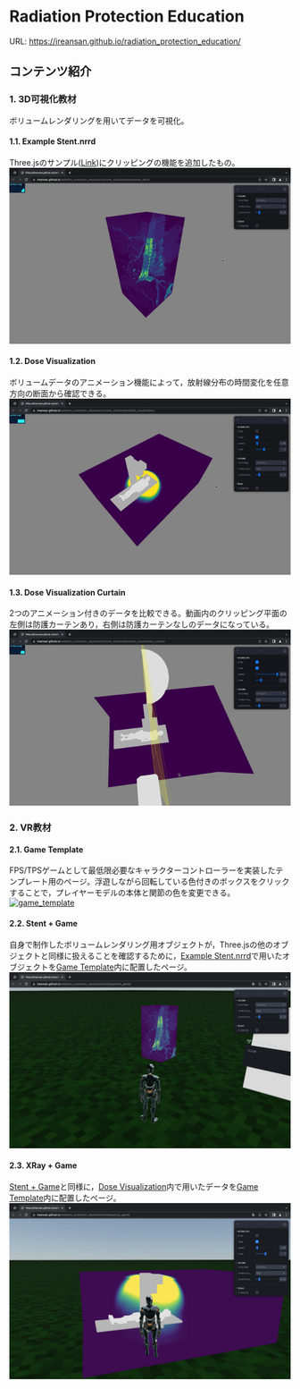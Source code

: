 <h1> Radiation Protection Education </h1>

URL: https://ireansan.github.io/radiation_protection_education/

## コンテンツ紹介
### 1. 3D可視化教材
ボリュームレンダリングを用いてデータを可視化。
#### 1.1. Example Stent.nrrd
Three.jsのサンプル([Link](https://threejs.org/examples/?q=texture3d#webgl2_materials_texture3d))にクリッピングの機能を追加したもの。
[![example_stent](./docs/img/example_stent.gif)](https://ireansan.github.io/radiation_protection_education/volume_visualization/example_stent/)

#### 1.2. Dose Visualization
ボリュームデータのアニメーション機能によって，放射線分布の時間変化を任意方向の断面から確認できる。
[![dose_visualization](./docs/img/dose_visualization.gif)](https://ireansan.github.io/radiation_protection_education/volume_visualization/dose_visualization/)

#### 1.3. Dose Visualization Curtain
2つのアニメーション付きのデータを比較できる。動画内のクリッピング平面の左側は防護カーテンあり，右側は防護カーテンなしのデータになっている。
[![dose_visualization_curtain](./docs/img/dose_visualization_curtain.gif)](https://ireansan.github.io/radiation_protection_education/volume_visualization/dose_visualization_curtain/)

### 2. VR教材
#### 2.1. Game Template
FPS/TPSゲームとして最低限必要なキャラクターコントローラーを実装したテンプレート用のページ。浮遊しながら回転している色付きのボックスをクリックすることで，プレイヤーモデルの本体と関節の色を変更できる。
[![game_template](./docs/img/game_template.gif)](https://ireansan.github.io/radiation_protection_education/multiplay/game_template/)

#### 2.2. Stent + Game
自身で制作したボリュームレンダリング用オブジェクトが，Three.jsの他のオブジェクトと同様に扱えることを確認するために，[Example Stent.nrrd](#11-example-stentnrrd)で用いたオブジェクトを[Game Template](#21-game-template)内に配置したページ。
[![stent_game](./docs/img/stent_game.png)](https://ireansan.github.io/radiation_protection_education/multiplay/stent_game/)

#### 2.3. XRay + Game
[Stent + Game](#22-stent--game)と同様に，[Dose Visualization](#12-dose-visualization)内で用いたデータを[Game Template](#21-game-template)内に配置したページ。
[![xray_game](./docs/img/xray_game.png)](https://ireansan.github.io/radiation_protection_education/multiplay/xray_game/)

